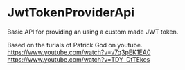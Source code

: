 # JwtTokenProviderApi
Basic API for providing an using a custom made JWT token. 

Based on the turials of Patrick God on youtube.  
https://www.youtube.com/watch?v=v7q3pEK1EA0  
https://www.youtube.com/watch?v=TDY_DtTEkes  
